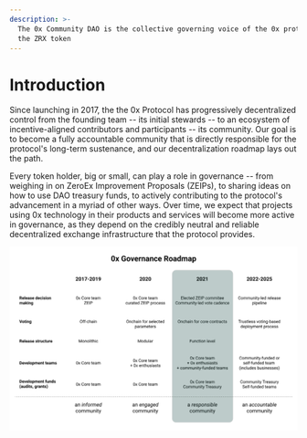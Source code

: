 ```yaml
---
description: >-
  The 0x Community DAO is the collective governing voice of the 0x protocol and
  the ZRX token
---
```


# Introduction

Since launching in 2017, the the 0x Protocol has progressively decentralized control from the founding team -- its initial stewards -- to an ecosystem of incentive-aligned contributors and participants -- its community. Our goal is to become a fully accountable community that is directly responsible for the protocol's long-term sustenance, and our decentralization roadmap lays out the path.&#x20;

Every token holder, big or small, can play a role in governance -- from weighing in on ZeroEx Improvement Proposals (ZEIPs), to sharing ideas on how to use DAO treasury funds, to actively contributing to the protocol's advancement in a myriad of other ways. Over time, we expect that projects using 0x technology in their products and services will become more active in governance, as they depend on the credibly neutral and reliable decentralized exchange infrastructure that the protocol provides.&#x20;

![Path to Decentralization](<../../.gitbook/assets/image (3).png>)
